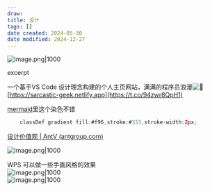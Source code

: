 ```yaml
---
draw:
title: 设计
tags: []
date created: 2024-05-30
date modified: 2024-12-27
---
```


![image.png|1000](https://imagehosting4picgo.oss-cn-beijing.aliyuncs.com/imagehosting/fix-dir%2Fpicgo%2Fpicgo-clipboard-images%2F2024%2F12%2F13%2F01-51-58-97427efca43f529510e8b176aa716d28-202412130151709-d0c16a.png)

excerpt

<!-- more -->

一个基于VS Code 设计理念构建的个人主页网站，满满的程序员浪漫![🌹](https://abs-0.twimg.com/emoji/v2/svg/1f339.svg "Rose") [https://sarcastic-geek.netlify.app](https://t.co/94zwr8QpH1)

[mermaid](mermaid.md)里这个染色不错

```Java
    classDef gradient fill:#f96,stroke:#333,stroke-width:2px;
```

[设计价值观 | AntV (antgroup.com)](https://antv.antgroup.com/specification/principles/basic)

![image.png|1000](https://imagehosting4picgo.oss-cn-beijing.aliyuncs.com/imagehosting/fix-dir%2Fpicgo%2Fpicgo-clipboard-images%2F2024%2F07%2F27%2F16-20-07-2188e29da087072c7053a06873182595-20240727162006-60a95e.png)

WPS 可以做一些手画风格的效果  
![image.png|1000](https://imagehosting4picgo.oss-cn-beijing.aliyuncs.com/imagehosting/fix-dir%2Fpicgo%2Fpicgo-clipboard-images%2F2024%2F09%2F20%2F17-55-10-59e08e514ffc4ed42d600dfb17a889f0-202409201755918-ce538d.png)  
![image.png|1000](https://imagehosting4picgo.oss-cn-beijing.aliyuncs.com/imagehosting/fix-dir%2Fpicgo%2Fpicgo-clipboard-images%2F2024%2F10%2F02%2F16-27-10-e41765f6f9f51c8a591bd4c0c2bfb7a2-202410021627993-5512ad.png)
